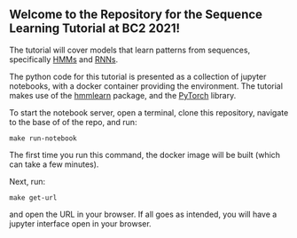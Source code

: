 ## Welcome to the Repository for the Sequence Learning Tutorial at BC2 2021!

The tutorial will cover models that learn patterns from sequences, specifically 
[HMMs](https://en.wikipedia.org/wiki/Hidden_Markov_model) and 
[RNNs](https://en.wikipedia.org/wiki/Recurrent_neural_network).

The python code for this tutorial is presented as a collection of jupyter notebooks, 
with a docker container providing the environment. The tutorial makes use of 
the [hmmlearn](https://hmmlearn.readthedocs.io/en/latest/) package, 
and the [PyTorch](https://pytorch.org/) library.

To start the notebook server, open a terminal, clone this repository, navigate to the base of of the repo,
and run:
```
make run-notebook
```

The first time you run this command, the docker image will be built (which can take a few minutes).

Next, run:
```
make get-url
```

and open the URL in your browser. If all goes as intended, you will have a jupyter interface open in your browser.
